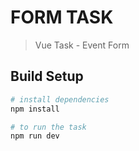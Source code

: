 # FORM TASK

> Vue Task - Event Form

## Build Setup

``` bash
# install dependencies
npm install

# to run the task
npm run dev

```


